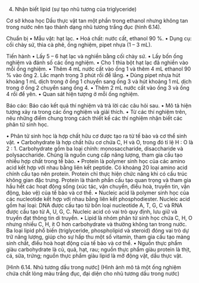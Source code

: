 4. Nhận biết lipid (sự tạo nhũ tương của triglyceride)

Cơ sở khoa học
Dầu thực vật tan một phần trong ethanol nhưng không tan trong nước nên tạo thành dạng nhũ tương trắng đục (hình 6.14).

Chuẩn bị
• Mẫu vật: hạt lạc.
• Hoá chất: nước cất, ethanol 90 %.
• Dụng cụ: cối chày sứ, thìa cà phê, ống nghiệm, pipet nhựa (1 – 3 mL).

Tiến hành
• Lấy 5 – 6 hạt lạc và nghiền bằng cối chày sứ.
• Lấy bốn ống nghiệm và đánh số các ống nghiệm.
• Cho 1 thìa bột hạt lạc đã nghiền vào mỗi ống nghiệm.
• Thêm 4 mL nước cất vào ống 1 và thêm 4 mL ethanol 90 % vào ống 2. Lắc mạnh trong 3 phút rồi để lắng.
• Dùng pipet nhựa hút khoảng 1 mL dịch trong ở ống 1 chuyển sang ống 3 và hút khoảng 1 mL dịch trong ở ống 2 chuyển sang ống 4.
• Thêm 2 mL nước cất vào ống 3 và ống 4 rồi để yên.
• Quan sát hiện tượng ở mỗi ống nghiệm.

Báo cáo: Báo cáo kết quả thí nghiệm và trả lời các câu hỏi sau.
• Mô tả hiện tượng xảy ra trong các ống nghiệm và giải thích.
• Từ các thí nghiệm trên, nêu những điểm chung trong cách thiết kế các thí nghiệm nhận biết các phân tử sinh học.

• Phân tử sinh học là hợp chất hữu cơ được tạo ra từ tế bào và cơ thể sinh vật.
• Carbohydrate là hợp chất hữu cơ chứa C, H và O, trong đó tỉ lệ H : O là 2 : 1. Carbohydrate gồm ba loại chính: monosaccharide, disaccharide và polysaccharide. Chúng là nguồn cung cấp năng lượng, tham gia cấu tạo nhiều hợp chất trong tế bào.
• Protein là polymer sinh học của các amino acid kết hợp với nhau bằng liên kết peptide. Có khoảng 20 loại amino acid chính cấu tạo nên protein. Protein chỉ thực hiện chức năng khi có cấu trúc không gian đặc trưng. Protein là thành phần cấu tạo quan trọng và tham gia hầu hết các hoạt động sống (xúc tác, vận chuyển, điều hoà, truyền tin, vận động, bảo vệ) của tế bào và cơ thể.
• Nucleic acid là polymer sinh học của các nucleotide kết hợp với nhau bằng liên kết phosphodiester. Nucleic acid gồm hai loại: DNA được cấu tạo từ bốn loại nucleotide A, T, G, C và RNA được cấu tạo từ A, U, G, C. Nucleic acid có vai trò quy định, lưu giữ và truyền đạt thông tin di truyền.
• Lipid là nhóm phân tử sinh học chứa C, H, O nhưng nhiều C, H, ít O hơn carbohydrate và thường không tan trong nước. Ba loại lipid phổ biến (triglyceride, phospholipid và steroid) đóng vai trò dự trữ năng lượng, giúp cho sự hấp thu một số vitamin, tham gia cấu tạo màng sinh chất, điều hoà hoạt động của tế bào và cơ thể.
• Nguồn thực phẩm giàu carbohydrate là củ, quả, hạt, rau; nguồn thực phẩm giàu protein là thịt, cá, sữa, trứng; nguồn thực phẩm giàu lipid là mỡ động vật, dầu thực vật.

[Hình 6.14. Nhũ tương dầu trong nước]
(Hình ảnh mô tả một ống nghiệm chứa chất lỏng màu trắng đục, đại diện cho nhũ tương dầu trong nước)